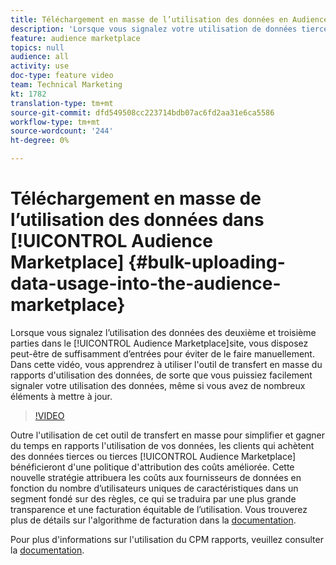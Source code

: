 ```yaml
---
title: Téléchargement en masse de l’utilisation des données en Audience Marketplace
description: 'Lorsque vous signalez votre utilisation de données tierces et 2e partie dans l’Audience Marketplace, vous disposez peut-être de suffisamment d’entrées pour éviter de le faire manuellement. Dans cette vidéo, vous apprendrez à utiliser l''outil de transfert en masse du rapports d''utilisation des données, de sorte que vous puissiez facilement signaler votre utilisation des données, même si vous avez de nombreux éléments à mettre à jour. '
feature: audience marketplace
topics: null
audience: all
activity: use
doc-type: feature video
team: Technical Marketing
kt: 1782
translation-type: tm+mt
source-git-commit: dfd549508cc223714bdb07ac6fd2aa31e6ca5586
workflow-type: tm+mt
source-wordcount: '244'
ht-degree: 0%

---
```



# Téléchargement en masse de l’utilisation des données dans [!UICONTROL Audience Marketplace] {#bulk-uploading-data-usage-into-the-audience-marketplace}

Lorsque vous signalez l’utilisation des données des deuxième et troisième parties dans le [!UICONTROL Audience Marketplace]site, vous disposez peut-être de suffisamment d’entrées pour éviter de le faire manuellement. Dans cette vidéo, vous apprendrez à utiliser l&#39;outil de transfert en masse du rapports d&#39;utilisation des données, de sorte que vous puissiez facilement signaler votre utilisation des données, même si vous avez de nombreux éléments à mettre à jour.

>[!VIDEO](https://video.tv.adobe.com/v/25521/?quality=12)

Outre l&#39;utilisation de cet outil de transfert en masse pour simplifier et gagner du temps en rapports l&#39;utilisation de vos données, les clients qui achètent des données tierces ou tierces [!UICONTROL Audience Marketplace] bénéficieront d&#39;une politique d&#39;attribution des coûts améliorée. Cette nouvelle stratégie attribuera les coûts aux fournisseurs de données en fonction du nombre d’utilisateurs uniques de caractéristiques dans un segment fondé sur des règles, ce qui se traduira par une plus grande transparence et une facturation équitable de l’utilisation.
Vous trouverez plus de détails sur l&#39;algorithme de facturation dans la [documentation](https://experiencecloud.adobe.com/resources/help/en_US/aam/marketplace_cpm_billing.html).

Pour plus d&#39;informations sur l&#39;utilisation du CPM rapports, veuillez consulter la [documentation](https://experiencecloud.adobe.com/resources/help/en_US/aam/t_marketplace_report_cpm_usage.html).